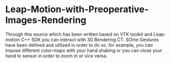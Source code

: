 # Leap-Motion-with-Preoperative-Images-Rendering
Through this source which has been written based on VTK toolkit and Leap-motion C++ SDK you can interact with 3D Rendering CT. SOme Gestures have been defined and utilized in order to do so. for example, you can impose different color-maps with your hand shaking or you can close your hand to sensor in order to zoom in or vice versa.
